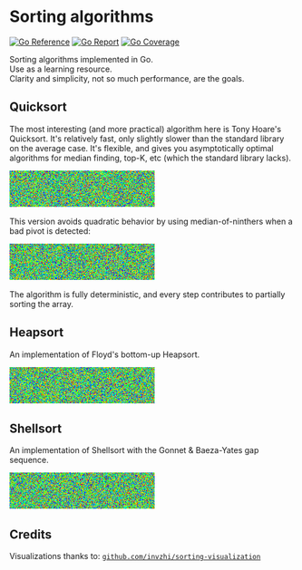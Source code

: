 # Sorting algorithms

[![Go Reference](https://pkg.go.dev/badge/image)](https://pkg.go.dev/github.com/ncruces/sort)
[![Go Report](https://goreportcard.com/badge/github.com/ncruces/sort)](https://goreportcard.com/report/github.com/ncruces/sort)
[![Go Coverage](https://github.com/ncruces/sort/wiki/coverage.svg)](https://raw.githack.com/wiki/ncruces/sort/coverage.html)

Sorting algorithms implemented in Go.\
Use as a learning resource.\
Clarity and simplicity, not so much performance, are the goals.

## Quicksort

The most interesting (and more practical) algorithm here is Tony Hoare's Quicksort.
It's relatively fast, only slightly slower than the standard library on the average case.
It's flexible, and gives you asymptotically optimal algorithms for median finding, top-K, etc
(which the standard library lacks).

![quicksort visualization](anims/quick.png)

This version avoids quadratic behavior by using median-of-ninthers when a bad pivot is detected:

![median-of-ninthers visualization](anims/ninthers.png)

The algorithm is fully deterministic,
and every step contributes to partially sorting the array.

## Heapsort

An implementation of Floyd's bottom-up Heapsort.

![heapsort visualization](anims/heap.png)

## Shellsort

An implementation of Shellsort with the Gonnet & Baeza-Yates gap sequence.

![heapsort visualization](anims/shell.png)

## Credits

Visualizations thanks to:
[`github.com/invzhi/sorting-visualization`](https://github.com/invzhi/sorting-visualization/)